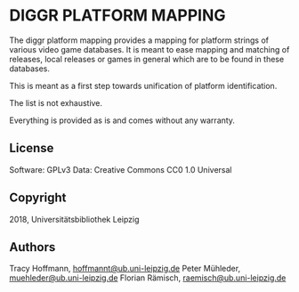 # DIGGR PLATFORM MAPPING

The diggr platform mapping provides a mapping for platform strings of various video game databases.
It is meant to ease mapping and matching of releases, local releases or games in general which are 
to be found in these databases.

This is meant as a first step towards unification of platform identification.

The list is not exhaustive.

Everything is provided as is and comes without any warranty.

## License

Software: GPLv3
Data: Creative Commons CC0 1.0 Universal

## Copyright

2018, Universitätsbibliothek Leipzig

## Authors

Tracy Hoffmann, hoffmannt@ub.uni-leipzig.de
Peter Mühleder, muehleder@ub.uni-leipzig.de
Florian Rämisch, raemisch@ub.uni-leipzig.de
